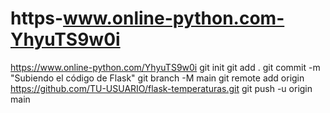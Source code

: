 # https-www.online-python.com-YhyuTS9w0i
https://www.online-python.com/YhyuTS9w0i
git init
git add .
git commit -m "Subiendo el código de Flask"
git branch -M main
git remote add origin https://github.com/TU-USUARIO/flask-temperaturas.git
git push -u origin main
